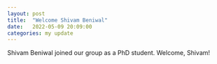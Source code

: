 ```yaml
---
layout: post
title:  "Welcome Shivam Beniwal"
date:   2022-05-09 20:09:00 
categories: my update
---
```

Shivam Beniwal joined our group as a PhD student. Welcome, Shivam!
